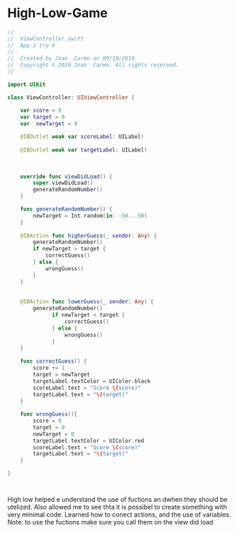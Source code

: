 # High-Low-Game

```swift
//
//  ViewController.swift
//  App 1 try 6
//
//  Created by Joao  Carmo on 09/10/2019.
//  Copyright © 2019 Joao  Carmo. All rights reserved.
//

import UIKit

class ViewController: UIViewController {

    var score = 0
    var target = 0
    var  newTarget = 0
    
    @IBOutlet weak var scoreLabel: UILabel!
    
    @IBOutlet weak var targetLabel: UILabel!
    
    
    
    override func viewDidLoad() {
        super.viewDidLoad()
        generateRandomNumber()
    }

    func generateRandomNumber() {
        newTarget = Int.random(in: -50...50)
    }
    
    @IBAction func higherGuess(_ sender: Any) {
        generateRandomNumber()
        if newTarget > target {
            correctGuess()
        } else {
            wrongGuess()
        }
    }
    
    
    @IBAction func lowerGuess(_ sender: Any) {
        generateRandomNumber()
              if newTarget < target {
                  correctGuess()
              } else {
                  wrongGuess()
              }
    }
    
    func correctGuess() {
        score += 1
        target = newTarget
        targetLabel.textColor = UIColor.black
        scoreLabel.text = "Score \(score)"
        targetLabel.text = "\(target)"
    }
    
    func wrongGuess(){
        score = 0
        target = 0
        newTarget = 0
        targetLabel.textColor = UIColor.red
        scoreLabel.text = "Score \(score)"
        targetLabel.text = "\(target)"
    }

}




```
High low helped e understand the use of fuctions an dwhen they should be utelized.
Also allowed me to see thta it is possibel to create something with very minimal code.
Learned how to conect actions, and the use of variables.
Note: to use the fuctions make sure you call them on the view did load
